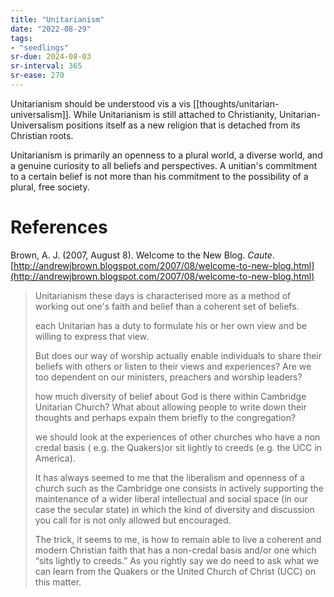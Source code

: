 ```yaml
---
title: "Unitarianism"
date: "2022-08-29"
tags:
- "seedlings"
sr-due: 2024-08-03
sr-interval: 365
sr-ease: 270
---
```

Unitarianism should be understood vis a vis [[thoughts/unitarian-universalism]]. While Unitarianism is still attached to Christianity, Unitarian-Universalism positions itself as a new religion that is detached from its Christian roots.

Unitarianism is primarily an openness to a plural world, a diverse world, and a genuine curiosity to all beliefs and perspectives. A unitian's commitment to a certain belief is not more than his commitment to the possibility of a plural, free society.

# References

Brown, A. J. (2007, August 8). Welcome to the New Blog. _Caute_. [http://andrewjbrown.blogspot.com/2007/08/welcome-to-new-blog.html](http://andrewjbrown.blogspot.com/2007/08/welcome-to-new-blog.html)
>Unitarianism these days is characterised more as a method of working out one's faith and belief than a coherent set of beliefs.
>
>each Unitarian has a duty to formulate his or her own view and be willing to express that view.
>
>But does our way of worship actually enable individuals to share their beliefs with others or listen to their views and experiences? Are we too dependent on our ministers, preachers and worship leaders?
>
>how much diversity of belief about God is there within Cambridge Unitarian Church? What about allowing people to write down their thoughts and perhaps expain them briefly to the congregation?
>
>we should look at the experiences of other churches who have a non credal basis ( e.g. the Quakers)or sit lightly to creeds (e.g. the UCC in America).
>
>It has always seemed to me that the liberalism and openness of a church such as the Cambridge one consists in actively supporting the maintenance of a wider liberal intellectual and social space (in our case the secular state) in which the kind of diversity and discussion you call for is not only allowed but encouraged.
>
>The trick, it seems to me, is how to remain able to live a coherent and modern Christian faith that has a non-credal basis and/or one which “sits lightly to creeds.” As you rightly say we do need to ask what we can learn from the Quakers or the United Church of Christ (UCC) on this matter.

